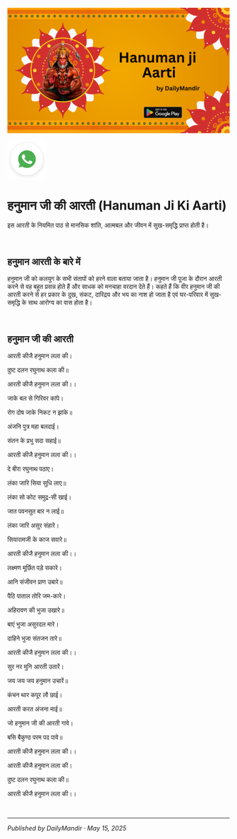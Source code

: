 <!-- Banner SVG -->
![Banner](https://raw.githubusercontent.com/anandwana001/content-repo/refs/heads/main/aarti/hanuman/hanuman_aarti.png)

<!-- Share & WhatsApp icons as SVG -->
<a href="https://api.whatsapp.com/send?text=Check%20out%20this%20article%20in%20the%20Hanuman%20Chalisa%20app%3A%20https%3A%2F%2Fwww.sattvikmitr.com%2Farticles%3FcontentUrl%3Dhttps%253A%252F%252Fraw.githubusercontent.com%252Fanandwana001%252Fcontent-repo%252Frefs%252Fheads%252Fmain%252Faarti%252Fganesh%252Fhanuman_aarti_hindi.md%26title%3DGanesh%2520Aarti">
  <img src="https://raw.githubusercontent.com/anandwana001/content-repo/refs/heads/main/assets/ic_wtsapp_share_rounded.svg" alt="WhatsApp"/>
</a>

<br>


# हनुमान जी की आरती (Hanuman Ji Ki Aarti)
इस आरती के नियमित पाठ से मानसिक शांति, आत्मबल और जीवन में सुख-समृद्धि प्राप्त होती है।

<br>

## हनुमान आरती के बारे में
हनुमान जी को कलयुग के सभी संतापों को हरने वाला बताया जाता है। हनुमान जी पूजा के दौरान आरती करने से वह बहुत प्रसन्न होते हैं और साधक को मनचाहा वरदान देते हैं। कहते हैं कि वीर हनुमान जी की आरती करने से हर प्रकार के दुख, संकट, दारिद्रय और भय का नाश हो जाता है एवं घर-परिवार में सुख-समृद्धि के साथ आरोग्य का वास होता है।

<br>

## हनुमान जी की आरती
आरती कीजै हनुमान लला की।

दुष्ट दलन रघुनाथ कला की॥

आरती कीजै हनुमान लला की।।

जाके बल से गिरिवर कांपे।

रोग दोष जाके निकट न झांके॥

अंजनि पुत्र महा बलदाई।

संतन के प्रभु सदा सहाई॥

आरती कीजै हनुमान लला की।।

दे बीरा रघुनाथ पठाए।

लंका जारि सिया सुधि लाए॥

लंका सो कोट समुद्र-सी खाई।

जात पवनसुत बार न लाई॥

लंका जारि असुर संहारे।

सियारामजी के काज सवारे॥

आरती कीजै हनुमान लला की।।

लक्ष्मण मूर्छित पड़े सकारे।

आनि संजीवन प्राण उबारे॥

पैठि पाताल तोरि जम-कारे।

अहिरावण की भुजा उखारे॥

बाएं भुजा असुरदल मारे।

दाहिने भुजा संतजन तारे॥

आरती कीजै हनुमान लला की।।

सुर नर मुनि आरती उतारें।

जय जय जय हनुमान उचारें॥

कंचन थार कपूर लौ छाई।

आरती करत अंजना माई॥

जो हनुमान जी की आरती गावे।

बसि बैकुण्ठ परम पद पावे॥

आरती कीजै हनुमान लला की।।

आरती कीजै हनुमान लला की।

दुष्ट दलन रघुनाथ कला की॥

आरती कीजै हनुमान लला की।।



<br>

---

*Published by DailyMandir · May 15, 2025*

